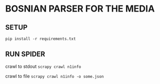 # BOSNIAN PARSER FOR THE MEDIA

## SETUP
```pip install -r requirements.txt```


## RUN SPIDER
crawl to stdout
```scrapy crawl n1info```

crawl to file
```scrapy crawl n1info -o some.json```
